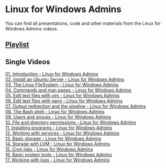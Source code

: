 # Linux for Windows Admins
You can find all presentations, code and other materials from the  Linux for Windows Admins videos.

## [Playlist](https://www.youtube.com/playlist?list=PLBYrLLXZvp0y-xz4IVyMAYl1fiQVqZzPS)

## Single Videos
[01. Introduction - Linux for Windows Admins](https://youtu.be/Apylt7eMkRg) <br />
[02. Install an Ubuntu Server - Linux for Windows Admins](https://youtu.be/J08z_CNDLRA)<br />
[03. The Linux FileSystem - Linux for Windows Admins](https://youtu.be/I_1J9CFqUhU)<br />
[04. Commands and man pages - Linux for Windows Admins](https://youtu.be/lWjSaAUiG0w)<br />
[05. Edit text files with vim - Linux for Windows Admins](https://youtu.be/ud8MYEFEuTo)<br />
[06. Edit text files with nano - Linux for Windows Admins](https://youtu.be/fyBATiL_jKw)<br />
[07. Output redirection and the pipeline - Linux for Windows Admins](https://youtu.be/39HQ9oZjPfc)<br />
[08. The Bash shell - Linux for Windows Admins](https://youtu.be/UeG2o_Vu9C4)<br />
[09. Users and groups - Linux for Windows Admins](https://youtu.be/XKjWM-oRpmw)<br />
[10. File and directory permissions - Linux for Windows Admins](https://youtu.be/JvJ3kqTeHB4)<br />
[11. Installing programs - Linux for Windows Admins](https://youtu.be/WuNXiliO6mA)<br />
[12. Working with services - Linux for Windows Admins](https://youtu.be/R7OOjbOpXGQ)<br />
[13. Basic storage - Linux for Windows Admins](https://youtu.be/9OJT-9dEtKw)<br />
[14. Storage with LVM - Linux for Windows Admins](https://youtu.be/gZvEdKNk5bc)<br />
[15. Cron jobs - Linux for Windows Admins](https://youtu.be/Vj79s5C5v2M)<br />
[16. Basic system tools - Linux for Windows Admins](https://youtu.be/O3N39ACccPw)<br />
[17. Working with logs - Linux for Windows Admins](https://youtu.be/-HcvEG7Yel4)